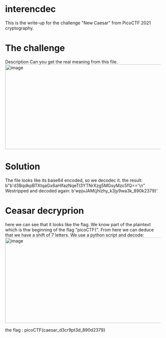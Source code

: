 # interencdec
This is the write-up for the challenge "New Caesar" from PicoCTF 2021 cryptography.
# The challenge
Description
Can you get the real meaning from this file.
<img width="1318" height="274" alt="image" src="https://github.com/user-attachments/assets/1d1b10cf-3208-4f71-9fe3-7621d387a564" />
# Solution
The file looks like its base64 encoded, so we decodec it.
the result:
b"b'd3BqdkpBTXtqaGx6aHlfazNqeTl3YTNrXzg5MGsyMzc5fQ=='\n"
Westripped and decoded again:
b'wpjvJAM{jhlzhy_k3jy9wa3k_890k2379}'
# Ceasar decryprion
here we can see that it looks like the flag. We know part of the plaintext which is thw beginning of the flag "picoCTF{".
From here we can deduce that we have a shift of 7 letters. We use a python script and decode:
<img width="536" height="276" alt="image" src="https://github.com/user-attachments/assets/448200f6-34f1-4378-b871-632f35000ccd" />

the flag : picoCTF{caesar_d3cr9pt3d_890d2379}
